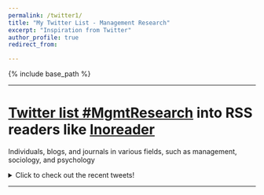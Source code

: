 ```yaml
---
permalink: /twitter1/
title: "My Twitter List - Management Research"
excerpt: "Inspiration from Twitter"
author_profile: true
redirect_from:

---
```

{% include base_path %}

------

# [Twitter list #MgmtResearch](https://twitter.com/LinXule/lists/mgmtresearch?ref_src=twsrc%5Etfw) into RSS readers like [Inoreader](inoreader.com/)
Individuals, blogs, and journals in various fields, such as management, sociology, and psychology
<details>
  <summary>Click to check out the recent tweets!</summary>
  
  <a class="twitter-timeline" href="https://twitter.com/LinXule/lists/mgmtresearch?ref_src=twsrc%5Etfw">A Twitter List by LinXule</a> <script async src="https://platform.twitter.com/widgets.js" charset="utf-8"></script>
</details>


------
